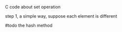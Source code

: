 C code about set operation

step 1, a simple way,  suppose each element is different


#todo the hash method
